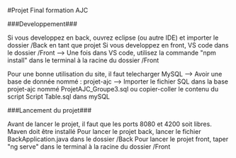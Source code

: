#Projet Final formation AJC

###Developpement###

Si vous developpez en back, ouvrez eclipse (ou autre IDE) et importer le dossier /Back en tant que projet
Si vous developpez en front, VS code dans le dossier /Front
	--> Une fois dans VS code, utilisez la commande "npm install" dans le terminal à la racine du dossier /Front

Pour une bonne utilisation du site, il faut telecharger MySQL
--> Avoir une base de donnée nommé : projet-ajc
--> Importer le fichier SQL dans la base projet-ajc nommé ProjetAJC_Groupe3.sql ou copier-coller le contenu du script Script Table.sql dans mySQL

###Lancement du projet###

Avant de lancer le projet, il faut que les ports 8080 et 4200 soit libres.
Maven doit être installé
Pour lancer le projet back, lancer le fichier BackApplication.java dans le dossier /Back
Pour lancer le projet front, taper "ng serve" dans le terminal à la racine du dossier /Front
